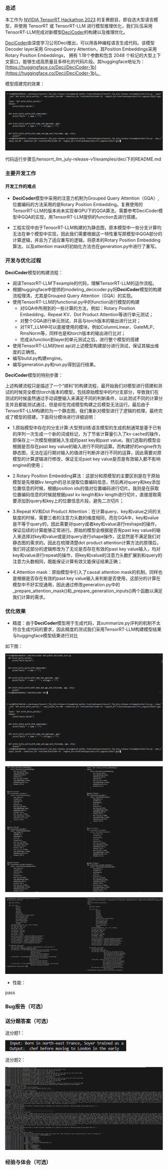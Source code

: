 ### 总述

本工作为 [NVIDIA TensorRT Hackathon 2023](https://github.com/NVIDIA/trt-samples-for-hackathon-cn/tree/master/Hackathon2023) 的复赛题目，即自选大型语言模型，并使用 TensorRT 或 TensorRT-LLM 进行模型推理优化，我们队伍采用TensorRT-LLM完成对新模型[DeciCoder](https://huggingface.co/Deci/DeciCoder-1b)的构建以及推理优化。

[DeciCoder](https://huggingface.co/Deci/DeciCoder-1b)由深度学习公司Deci推出，可以用各种编程语言生成代码。该模型Decoder layer采用 Grouped Query Attention，其Position Embeddings采用Rotary Position Embeddings， 拥有 1.1B个参数和包含 2048 个标记的大型上下文窗口，能够生成高质量且多样化的代码片段。其huggingface地址为：[https://huggingface.co/Deci/DeciCoder-1b](https://huggingface.co/Deci/DeciCoder-1b)。

模型搭建完的效果：

![](tensorrt_llm_july-release-v1/examples/deci/xiaoguotu.png)

代码运行步骤见/tensorrt_llm_july-release-v1/examples/deci下的README.md

### 主要开发工作

#### 开发工作的难点

+ **DeciCoder**模型中采用的注意力机制为Grouped Query Attention（GQA）,位置编码的方法采用的是Rotary Position Embedding。复赛使用的TensorRT-LLM的版本尚未实现单GPU下的QGA算法，需要参考DeciCoder模型中GQA的实现，用TensorRT-LLM提供的function去进行搭建。

+ 工程实现中由于TensorRT-LLM构建的为静态图，原本模型中一些分支计算均无法在单个模型中实现，因此我们需要根据这一特性重写原模型中QGA部分的计算逻辑，并且为了适应重写的逻辑，将原本的Rotary Position Embedding算法，以及attention mask的初始化方法也在generation.py中进行了重写。


### 开发与优化过程

**DeciCoder**模型的构建流程：

- 阅读TensorRT-LLM下example的代码，理解TensorRT-LLM的运作流程。
- 根据huggingface中提供的modeling_decicoder.py将**DeciCoder**模型的构建流程理清，尤其是Grouped Query Attention（GQA）的实现。
- 使用TensorRT-LLM的functional.py中的function进行模型的构建
  + 对GQA中所用到的一些计算的方法，例如：Rotary Position Embedding、Repeat KV、Dot Product Attention等进行单元测试；
  + 对整个GQA进行单元测试，并且与torch版本的输出进行比对；
  + 对TRT_LLM中可以直接使用的模块，例如ColumnLinear、GateMLP、RmsNorm等，同样也是和torch版本的输出进行比对；
  + 完成从function到layer的单元测试之后，进行整个模型的搭建
- 使用TensorRT-LLM的test api对上述模型构建部分进行测试，保证其输出维度的正确性。
- 编写bulid.py构建engine。
- 编写generation.py和run.py得到运行结果。

**DeciCoder**模型的特别步骤：

上述构建流程只是描述了一个“顺利”的构建流程，最开始我们对模型进行搭建和测试的时候完全模仿torch版本的模型，包括原始模型中的if分支部分，导致我们在测试的时候虽然通过手动调整输入来满足不同的判断条件，以此测试不同的计算分支并且都能测试通过，但是却在完成模型构建之后模型无法运行。最后由于TensorRT-LLM构建的为一个静态图，我们重新对模型进行了逻辑的梳理，最终完成了模型的搭建。下面将分模块进行详细说明：

+ 1.原始模型中存在的分支计算:大型预训练语言模型的生成机制通常是基于已有的序列一次生成一个新的词或标记，为了节省计算量引入了kv cache的操作，即保存上一次模型根据输入生成的past key和past value。我们选取的模型会根据是否存在past key value的输入进行不同的运算。而构建好的engine作为静态图，无法在运行期对输入的值进行判断并进行不同的运算，因此需要对原模型的计算逻辑进行修改，保证无论past key value是否是有效输入都不影响engine的使用；

+ 2.Rotary Position Embedding算法：这部分和原模型的主要区别是在于原始模型是先根据kv length的总长提取位置编码信息，然后再对query和key添加位置信息的时候，根据position ids的值对位置编码进行切片。我则是在获取位置编码信息的时候就根据past kv length和kv length进行切片，直接提取需要添加到query和key上的位置信息片段，避免二次切片；

+ 3.Repeat KV和Dot Product Attention：在计算query、key和value之间的关联度的时候，需要三者的注意力头数的维度相同，而在GQA中，key和value是不等于query的，因此需要对query或者key和value进行reshape的操作，保证后续的计算能够正常进行。原始的模型会根据是否有past key value的输入来选择对key和value或是对query进行shape操作，这显然是不满足我们对静态图的需求的。因此在梳理清楚dot product attention计算方法的原理后，我们将这部分的逻辑修改为了无论是否存在有效的past key value输入，均对key和value进行repeat的操作，将key和value的注意力头数扩展到和query的注意力头数相同，既能保证计算有效又能保证结果正确；

+ 4.Attention mask：原始模型中引入了causal attention mask的机制，同样也是根据是否存在有效的past key value输入来判断是否使用，这部分的计算在模型中不好实现通用，因此通过修改generation.py中的_prepare_attention_mask()和_prepare_generation_inputs()两个函数以满足我们计算的需求。

### 优化效果

+ 精度：由于**DeciCoder**模型用于生成代码，其summarize.py评判的机制不太符合生成代码的要求，因此精度的测试我们采用TensorRT-LLM构建模型结果与huggingface模型结果进行对比

如下图：

![](tensorrt_llm_july-release-v1/examples/deci/jingdu1.png)

![](tensorrt_llm_july-release-v1/examples/deci/jingdu2.png)

![](tensorrt_llm_july-release-v1/examples/deci/jingdu3.png)

+ 性能：

pass

### Bug报告（可选）



### 送分题答案（可选）

送分题1：

![](tensorrt_llm_july-release-v1/examples/deci/songfenti1.png)

送分题2：

![](tensorrt_llm_july-release-v1/examples/deci/songfenti2.png)

### 经验与体会（可选）


